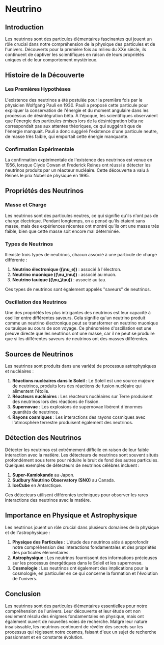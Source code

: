 # Neutrino

## Introduction

Les neutrinos sont des particules élémentaires fascinantes qui jouent un rôle crucial dans notre compréhension de la physique des particules et de l'univers. Découverts pour la première fois au milieu du XXe siècle, ils continuent de captiver les scientifiques en raison de leurs propriétés uniques et de leur comportement mystérieux.

## Histoire de la Découverte

### Les Premières Hypothèses

L'existence des neutrinos a été postulée pour la première fois par le physicien Wolfgang Pauli en 1930. Pauli a proposé cette particule pour expliquer la conservation de l'énergie et du moment angulaire dans les processus de désintégration bêta. À l'époque, les scientifiques observaient que l'énergie des particules émises lors de la désintégration bêta ne correspondait pas aux attentes théoriques, ce qui suggérait que de l'énergie manquait. Pauli a donc suggéré l'existence d'une particule neutre, de masse très faible, qui emportait cette énergie manquante.

### Confirmation Expérimentale

La confirmation expérimentale de l'existence des neutrinos est venue en 1956, lorsque Clyde Cowan et Frederick Reines ont réussi à détecter les neutrinos produits par un réacteur nucléaire. Cette découverte a valu à Reines le prix Nobel de physique en 1995.

## Propriétés des Neutrinos

### Masse et Charge

Les neutrinos sont des particules neutres, ce qui signifie qu'ils n'ont pas de charge électrique. Pendant longtemps, on a pensé qu'ils étaient sans masse, mais des expériences récentes ont montré qu'ils ont une masse très faible, bien que cette masse soit encore mal déterminée.

### Types de Neutrinos

Il existe trois types de neutrinos, chacun associé à une particule de charge différente :

1. **Neutrino électronique (\(\nu_e\))** : associé à l'électron.
2. **Neutrino muonique (\(\nu_\mu\))** : associé au muon.
3. **Neutrino tauique (\(\nu_\tau\))** : associé au tau.

Ces types de neutrinos sont également appelés "saveurs" de neutrinos.

### Oscillation des Neutrinos

Une des propriétés les plus intrigantes des neutrinos est leur capacité à osciller entre différentes saveurs. Cela signifie qu'un neutrino produit comme un neutrino électronique peut se transformer en neutrino muonique ou tauique au cours de son voyage. Ce phénomène d'oscillation est une preuve directe que les neutrinos ont une masse, car il ne peut se produire que si les différentes saveurs de neutrinos ont des masses différentes.

## Sources de Neutrinos

Les neutrinos sont produits dans une variété de processus astrophysiques et nucléaires :

1. **Réactions nucléaires dans le Soleil** : Le Soleil est une source majeure de neutrinos, produits lors des réactions de fusion nucléaire qui alimentent l'étoile.
2. **Réacteurs nucléaires** : Les réacteurs nucléaires sur Terre produisent des neutrinos lors des réactions de fission.
3. **Supernovae** : Les explosions de supernovae libèrent d'énormes quantités de neutrinos.
4. **Rayons cosmiques** : Les interactions des rayons cosmiques avec l'atmosphère terrestre produisent également des neutrinos.

## Détection des Neutrinos

Détecter les neutrinos est extrêmement difficile en raison de leur faible interaction avec la matière. Les détecteurs de neutrinos sont souvent situés profondément sous terre pour réduire le bruit de fond des autres particules. Quelques exemples de détecteurs de neutrinos célèbres incluent :

1. **Super-Kamiokande** au Japon.
2. **Sudbury Neutrino Observatory (SNO)** au Canada.
3. **IceCube** en Antarctique.

Ces détecteurs utilisent différentes techniques pour observer les rares interactions des neutrinos avec la matière.

## Importance en Physique et Astrophysique

Les neutrinos jouent un rôle crucial dans plusieurs domaines de la physique et de l'astrophysique :

1. **Physique des Particules** : L'étude des neutrinos aide à approfondir notre compréhension des interactions fondamentales et des propriétés des particules élémentaires.
2. **Astrophysique** : Les neutrinos fournissent des informations précieuses sur les processus énergétiques dans le Soleil et les supernovae.
3. **Cosmologie** : Les neutrinos ont également des implications pour la cosmologie, en particulier en ce qui concerne la formation et l'évolution de l'univers.

## Conclusion

Les neutrinos sont des particules élémentaires essentielles pour notre compréhension de l'univers. Leur découverte et leur étude ont non seulement résolu des énigmes fondamentales en physique, mais ont également ouvert de nouvelles voies de recherche. Malgré leur nature insaisissable, les neutrinos continuent de révéler des secrets sur les processus qui régissent notre cosmos, faisant d'eux un sujet de recherche passionnant et en constante évolution.